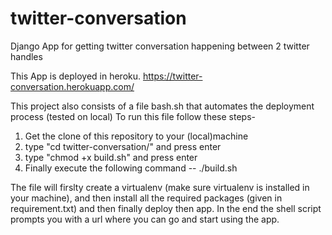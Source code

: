 # twitter-conversation
Django App for getting twitter conversation happening between 2 twitter handles

This App is deployed in heroku. 
https://twitter-conversation.herokuapp.com/

This project also consists of a file bash.sh that automates the deployment process (tested on local)
To run this file follow these steps-
  1. Get the clone of this repository to your (local)machine
  2. type "cd twitter-conversation/" and press enter
  3. type "chmod +x build.sh" and press enter
  4. Finally execute the following command -- ./build.sh

The file will firslty create a virtualenv (make sure virtualenv is installed in your machine), 
and then install all the required packages (given in requirement.txt) and then finally deploy 
then app. In the end the shell script prompts you with a url where you can go and start using 
the app.
